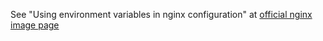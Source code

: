 See "Using environment variables in nginx configuration" at [official nginx image page](https://hub.docker.com/_/nginx)
